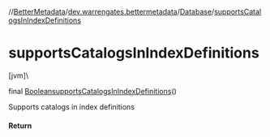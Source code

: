 //[BetterMetadata](../../../index.md)/[dev.warrengates.bettermetadata](../index.md)/[Database](index.md)/[supportsCatalogsInIndexDefinitions](supports-catalogs-in-index-definitions.md)

# supportsCatalogsInIndexDefinitions

[jvm]\

final [Boolean](https://docs.oracle.com/javase/8/docs/api/java/lang/Boolean.html)[supportsCatalogsInIndexDefinitions](supports-catalogs-in-index-definitions.md)()

Supports catalogs in index definitions

#### Return
